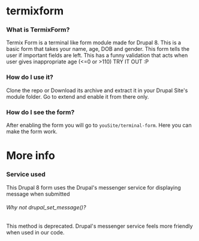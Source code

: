 # termixform
### What is TermixForm?
Termix Form is a terminal like form module made for Drupal 8. This is a basic form that takes your name, age, DOB and gender.
This form tells the user if important fields are left.
This has a funny validation that acts when user gives inappropriate age (<=0 or >110) TRY IT OUT :P

### How do I use it?
Clone the repo or Download its archive and extract it in your Drupal Site's module folder.
Go to extend and enable it from there only.

### How do I see the form?
After enabling the form you will go to ```youSite/terminal-form```.
Here you can make the form work.

# More info
### Service used
This Drupal 8 form uses the Drupal's messenger service for displaying message when submitted
###### Why not drupal_set_message()?
This method is deprecated. Drupal's messenger service feels more friendly when used in our code.
